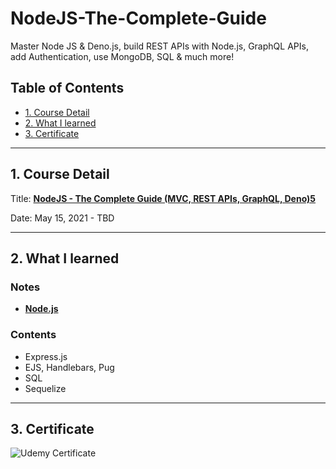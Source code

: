 # NodeJS-The-Complete-Guide

Master Node JS &amp; Deno.js, build REST APIs with Node.js, GraphQL APIs, add Authentication, use MongoDB, SQL &amp; much more!

## Table of Contents

- [1. Course Detail](#1-course-detail)
- [2. What I learned](#2-what-i-learned)
- [3. Certificate](#3-certificate)

---

## 1. Course Detail

Title: [**NodeJS - The Complete Guide (MVC, REST APIs, GraphQL, Deno)5**](https://www.udemy.com/course/nodejs-the-complete-guide/)

Date: May 15, 2021 - TBD

---

## 2. What I learned

### Notes

- [**Node.js**](https://www.notion.so/Node-js-e7e3de339f1d4b16a5dfe156d0714b70)

### Contents

- Express.js
- EJS, Handlebars, Pug
- SQL
- Sequelize

---

## 3. Certificate

![Udemy Certificate]()
